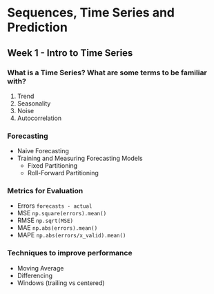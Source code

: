 # Sequences, Time Series and Prediction

## Week 1 - Intro to Time Series

### What is a Time Series? What are some terms to be familiar with?
1. Trend
2. Seasonality
3. Noise
4. Autocorrelation

### Forecasting
* Naive Forecasting
* Training and Measuring Forecasting Models
    * Fixed Partitioning
    * Roll-Forward Partitioning

### Metrics for Evaluation
* Errors `forecasts - actual`
* MSE    `np.square(errors).mean()`
* RMSE   `np.sqrt(MSE)`
* MAE    `np.abs(errors).mean()`
* MAPE   `np.abs(errors/x_valid).mean()`

### Techniques to improve performance
* Moving Average
* Differencing
* Windows (trailing vs centered)
